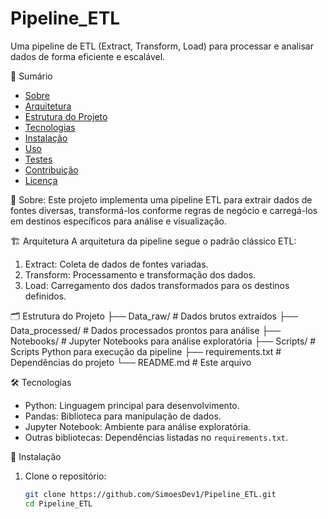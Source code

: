# Pipeline_ETL

Uma pipeline de ETL (Extract, Transform, Load) para processar e analisar dados de forma eficiente e escalável.

🧩 Sumário
- [Sobre](#sobre)
- [Arquitetura](#arquitetura)
- [Estrutura do Projeto](#estrutura-do-projeto)
- [Tecnologias](#tecnologias)
- [Instalação](#instalação)
- [Uso](#uso)
- [Testes](#testes)
- [Contribuição](#contribuição)
- [Licença](#licença)

📖 Sobre:
Este projeto implementa uma pipeline ETL para extrair dados de fontes diversas, transformá-los conforme regras de negócio e carregá-los em destinos específicos para análise e visualização.

 🏗 Arquitetura
A arquitetura da pipeline segue o padrão clássico ETL:
1. Extract: Coleta de dados de fontes variadas.
2. Transform: Processamento e transformação dos dados.
3. Load: Carregamento dos dados transformados para os destinos definidos.

🗂 Estrutura do Projeto
├── Data_raw/ # Dados brutos extraídos
├── Data_processed/ # Dados processados prontos para análise
├── Notebooks/ # Jupyter Notebooks para análise exploratória
├── Scripts/ # Scripts Python para execução da pipeline
├── requirements.txt # Dependências do projeto
└── README.md # Este arquivo

🛠 Tecnologias
- Python: Linguagem principal para desenvolvimento.
- Pandas: Biblioteca para manipulação de dados.
- Jupyter Notebook: Ambiente para análise exploratória.
- Outras bibliotecas: Dependências listadas no `requirements.txt`.

🚀 Instalação
1. Clone o repositório:
   ```bash
   git clone https://github.com/SimoesDev1/Pipeline_ETL.git
   cd Pipeline_ETL
